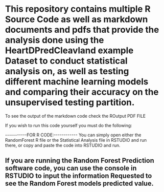 # This repository contains multiple R Source Code as well as markdown documents and pdfs that provide the analysis done using the HeartDPredCleavland example Dataset to conduct statistical analysis on, as well as testing different machine learning models and comparing their accuracy on the unsupervised testing partition.
To see the output of the markdown code check the ROutput PDF FILE

If you wish to run this code yourself you must do the following:

-----------FOR R CODE:------------
You can simply open either the RandomForest R file or the Statistical Analysis file in RSTUDIO and run there, or copy and paste the code into RSTUDIO and run.

If you are running the Random Forest Prediction software code, you can use the console in RSTUDIO to input the information Requested to see the Random Forest models predicted value.
----------------------------------
